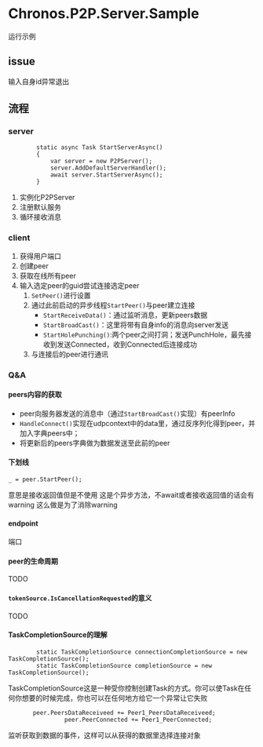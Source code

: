 # Chronos.P2P.Server.Sample
运行示例

## issue
输入自身id异常退出

## 流程
### server
```
        static async Task StartServerAsync()
        {
            var server = new P2PServer();
            server.AddDefaultServerHandler();
            await server.StartServerAsync();
        }
```
1. 实例化P2PServer
2. 注册默认服务
3. 循环接收消息
### client
1. 获得用户端口
2. 创建peer
3. 获取在线所有peer 
4. 输入选定peer的guid尝试连接选定peer 
   1. `SetPeer()`进行设置
   2. 通过此前启动的异步线程`StartPeer()`与peer建立连接
       - `StartReceiveData()`：通过监听消息，更新peers数据
        -  `StartBroadCast()`：这里将带有自身info的消息向server发送
        -  `StartHolePunching()`:两个peer之间打洞；发送PunchHole，最先接收到发送Connected，收到Connected后连接成功
    3. 与连接后的peer进行通讯



### Q&A
[#]: # (疑问，peers内容的获取，peer的生命周期)
#### peers内容的获取
- peer向服务器发送的消息中（通过`StartBroadCast()`实现）有peerInfo
- `HandleConnect()`实现在udpcontext中的data里，通过反序列化得到peer，并加入字典peers中；
- 将更新后的peers字典做为数据发送至此前的peer

#### 下划线
```_ = peer.StartPeer();```

意思是接收返回值但是不使用
这是个异步方法，不await或者接收返回值的话会有warning
这么做是为了消除warning
#### endpoint 
端口

#### peer的生命周期

TODO

#### `tokenSource.IsCancellationRequested`的意义

TODO


#### TaskCompletionSource的理解
```
        static TaskCompletionSource connectionCompletionSource = new TaskCompletionSource();
        static TaskCompletionSource completionSource = new TaskCompletionSource();
```


TaskCompletionSource<T>这是一种受你控制创建Task的方式。你可以使Task在任何你想要的时候完成，你也可以在任何地方给它一个异常让它失败

[#]: #(当取对象时，才进行任务)


```         
       peer.PeersDataReceiveed += Peer1_PeersDataReceiveed;
                peer.PeerConnected += Peer1_PeerConnected;
```
监听获取到数据的事件，这样可以从获得的数据里选择连接对象




